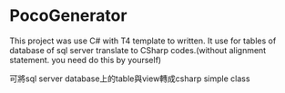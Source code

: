 # PocoGenerator
This project was use C# with T4 template to written.
It use for tables of database of sql server translate to CSharp codes.(without alignment statement. you need do this by yourself)

可將sql server database上的table與view轉成csharp simple class
